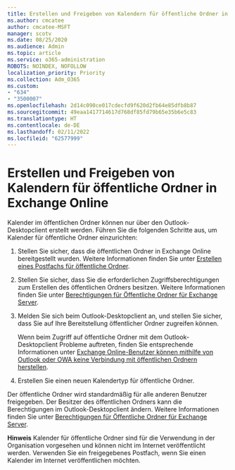 ```yaml
---
title: Erstellen und Freigeben von Kalendern für öffentliche Ordner in Exchange Online
ms.author: cmcatee
author: cmcatee-MSFT
manager: scotv
ms.date: 08/25/2020
ms.audience: Admin
ms.topic: article
ms.service: o365-administration
ROBOTS: NOINDEX, NOFOLLOW
localization_priority: Priority
ms.collection: Adm_O365
ms.custom:
- "634"
- "3500007"
ms.openlocfilehash: 2d14c090ce017cdecfd9f620d2fb64e85dfb8b87
ms.sourcegitcommit: 49eaa1417714617d768df85fd79b65e35b6e5c83
ms.translationtype: HT
ms.contentlocale: de-DE
ms.lasthandoff: 02/11/2022
ms.locfileid: "62577999"
---
```

# <a name="create-and-share-public-folder-calendars-in-exchange-online"></a>Erstellen und Freigeben von Kalendern für öffentliche Ordner in Exchange Online

Kalender im öffentlichen Ordner können nur über den Outlook-Desktopclient erstellt werden. Führen Sie die folgenden Schritte aus, um Kalender für öffentliche Ordner einzurichten:

1. Stellen Sie sicher, dass die öffentlichen Ordner in Exchange Online bereitgestellt wurden. Weitere Informationen finden Sie unter [Erstellen eines Postfachs für öffentliche Ordner](https://docs.microsoft.com/exchange/collaboration-exo/public-folders/create-public-folder-mailbox). 

2. Stellen Sie sicher, dass Sie die erforderlichen Zugriffsberechtigungen zum Erstellen des öffentlichen Ordners besitzen. Weitere Informationen finden Sie unter [Berechtigungen für Öffentliche Ordner für Exchange Server](https://support.microsoft.com/help/2573274/public-folder-permissions-for-exchange-server). 
  
3. Melden Sie sich beim Outlook-Desktopclient an, und stellen Sie sicher, dass Sie auf Ihre Bereitstellung öffentlicher Ordner zugreifen können.

    Wenn beim Zugriff auf öffentliche Ordner mit dem Outlook-Desktopclient Probleme auftreten, finden Sie entsprechende Informationen unter [Exchange Online-Benutzer können mithilfe von Outlook oder OWA keine Verbindung mit öffentlichen Ordnern herstellen](https://aka.ms/pfcte).

4. Erstellen Sie einen neuen Kalendertyp für öffentliche Ordner.

Der öffentliche Ordner wird standardmäßig für alle anderen Benutzer freigegeben. Der Besitzer des öffentlichen Ordners kann die Berechtigungen im Outlook-Desktopclient ändern. Weitere Informationen finden Sie unter [Berechtigungen für Öffentliche Ordner für Exchange Server](https://support.microsoft.com/help/2573274/public-folder-permissions-for-exchange-server).

**Hinweis** Kalender für öffentliche Ordner sind für die Verwendung in der Organisation vorgesehen und können nicht im Internet veröffentlicht werden. Verwenden Sie ein freigegebenes Postfach, wenn Sie einen Kalender im Internet veröffentlichen möchten.